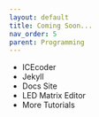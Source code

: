 ```yaml
---
layout: default
title: Coming Soon...
nav_order: 5
parent: Programming
---
```


- ICEcoder
- Jekyll
- Docs Site
- LED Matrix Editor
- More Tutorials